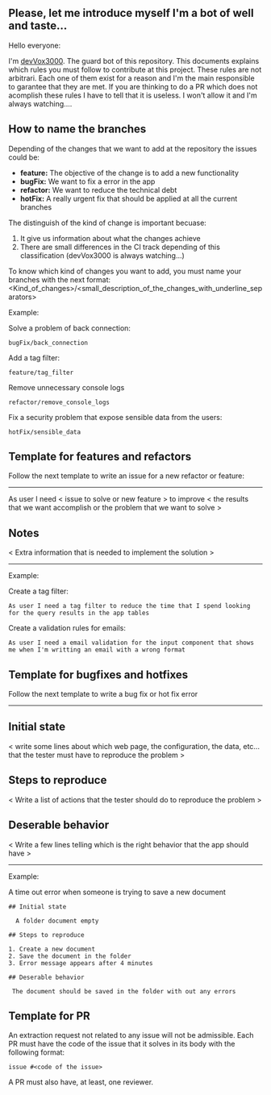## Please, let me introduce myself I'm a bot of well and taste...

Hello everyone:

 I'm [devVox3000](https://github.com/devVox3000). The guard bot of this repository. This documents explains which rules you must follow to contribute at this project. These rules are not arbitrari. Each one of them exist for a reason and I'm the main responsible to garantee that they are met. If you are thinking to do a PR which does not acomplish these rules I have to tell that it is useless. I won't allow it and I'm always watching....

## How to name the branches

Depending of the changes that we want to add at the repository the issues could be:

- **feature:** The objective of the change is to add a new functionality
- **bugFix:** We want to fix a error in the app
- **refactor:** We want to reduce the technical debt
- **hotFix:** A really urgent fix that should be applied at all the current branches

The distinguish of the kind of change is important becuase:

1. It give us information about what the changes achieve
2. There are small differences in the CI track depending of this classification (devVox3000 is always watching...)

To know which kind of changes you want to add, you must name your branches with the next format:
<Kind_of_changes>/<small_description_of_the_changes_with_underline_separators>

Example:

Solve a problem of back connection:
```
bugFix/back_connection
```

Add a tag filter:
```
feature/tag_filter
```

Remove unnecessary console logs
```
refactor/remove_console_logs
```

Fix a security problem that expose sensible data from the users:
```
hotFix/sensible_data
```

## Template for features and refactors

Follow the next template to write an issue for a new refactor or feature:

---

As user I need < issue to solve or new feature > to improve < the results that we want accomplish or the problem that we want to solve >

## Notes
< Extra information that is needed to implement the solution >

---

Example:

Create a tag filter:
```
As user I need a tag filter to reduce the time that I spend looking for the query results in the app tables
```

Create a validation rules for emails:
```
As user I need a email validation for the input component that shows me when I'm writting an email with a wrong format
```

## Template for bugfixes and hotfixes

Follow the next template to write a bug fix or hot fix error

---
## Initial state

< write some lines about which web page, the configuration, the data, etc... that the tester must have to reproduce the problem >

## Steps to reproduce

< Write a list of actions that the tester should do to reproduce the problem >

## Deserable behavior

< Write a few lines telling which is the right behavior that the app should have >

---

Example:

 A time out error when someone is trying to save a new document

 ```
 ## Initial state

   A folder document empty

## Steps to reproduce

 1. Create a new document
 2. Save the document in the folder
 3. Error message appears after 4 minutes

## Deserable behavior

  The document should be saved in the folder with out any errors
```
## Template for PR

 An extraction request not related to any issue will not be admissible. Each PR must have the code of the issue that it solves in its body with the following format:

 ```
issue #<code of the issue>
 ```

A PR must also have, at least, one reviewer.





